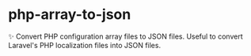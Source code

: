 # php-array-to-json
✨ Convert PHP configuration array files to JSON files. Useful to convert Laravel's PHP localization files into JSON files.
